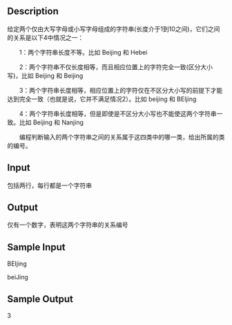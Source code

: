 ## Description

给定两个仅由大写字母或小写字母组成的字符串(长度介于1到10之间)，它们之间的关系是以下4中情况之一： 

　　1：两个字符串长度不等。比如  Beijing  和  Hebei 

　　2：两个字符串不仅长度相等，而且相应位置上的字符完全一致(区分大小写)，比如  Beijing  和  Beijing 

　　3：两个字符串长度相等，相应位置上的字符仅在不区分大小写的前提下才能达到完全一致（也就是说，它并不满足情况2）。比如  beijing  和  BEIjing 

　　4：两个字符串长度相等，但是即使是不区分大小写也不能使这两个字符串一致。比如  Beijing  和  Nanjing 

　　编程判断输入的两个字符串之间的关系属于这四类中的哪一类，给出所属的类的编号。 

## Input

包括两行，每行都是一个字符串 

## Output

仅有一个数字，表明这两个字符串的关系编号 

## Sample Input

BEIjing

beiJing 

## Sample Output

3